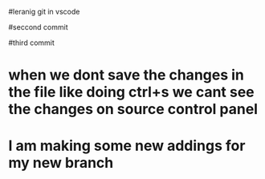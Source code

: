 #leranig git in vscode

#seccond commit

#third commit 

# when we dont save the changes in the file like doing ctrl+s we cant see the changes on source control panel 

# I am making some new addings for my new branch 